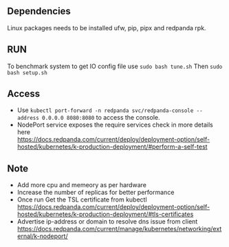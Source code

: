 ## Dependencies
Linux packages needs to be installed ufw, pip, pipx and redpanda rpk.

## RUN
To benchmark system to get IO config file use ```sudo bash tune.sh``` Then ```sudo bash setup.sh```

## Access
- Use ```kubectl port-forward -n redpanda svc/redpanda-console --address 0.0.0.0 8080:8080``` to access the console.
- NodePort service exposes the require services check in more details here<br>
https://docs.redpanda.com/current/deploy/deployment-option/self-hosted/kubernetes/k-production-deployment/#perform-a-self-test

## Note
- Add more cpu and memeory as per hardware
- Increase the number of replicas for better performance
- Once run Get the TSL certificate from kubectl<br>  https://docs.redpanda.com/current/deploy/deployment-option/self-hosted/kubernetes/k-production-deployment/#tls-certificates
- Advertise ip-address or domain to resolve dns issue from client<br>  https://docs.redpanda.com/current/manage/kubernetes/networking/external/k-nodeport/
